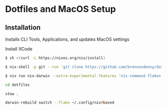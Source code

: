 # Dotfiles and MacOS Setup

## Installation
Installs CLI Tools, Applications, and updates MacOS settings

Install XCode

```zsh
$ sh <(curl -L https://nixos.org/nix/install)
```
```zsh
$ nix-shell -p git --run 'git clone https://github.com/brennondenny/dotfiles.git dotfiles'
```
```zsh
$ nix run nix-darwin --extra-experimental-features 'nix-command flakes' -- switch --flake ~/dotfiles/nix#based
```
```zsh
cd dotfiles
```
```zsh
stow .
```
```zsh
darwin-rebuild switch --flake ~/.config/nix#based
```
